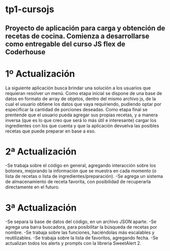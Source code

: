 # tp1-cursojs
## Proyecto de aplicación para carga y obtención de recetas de cocina. Comienza a desarrollarse como entregable del curso JS flex de Coderhouse

# 1º Actualización
La siguiente aplicación busca brindar una solución a los usuarios que requieran resolver un menú. Como etapa inicial se dispone de una base de datos en formato de array de objetos, dentro del mismo archivo js, de la cual el usuario obtiene los datos que vaya requiriendo, pudiendo optar por especificar la cantidad de porciones deseadas. Como etapa final se prentende que el usuario pueda agregar sus propias recetas, y a manera inversa (que es lo que creo que será lo más útil e interesante) cargar los ingredientes con los que cuenta y que la aplicación devuelva las posibles recetas que puede preparar en base a eso.

# 2ª Actualización
-Se trabaja sobre el código en general, agregando interacción sobre los botones, mejorando la información que se muestra en cada momento (o lista de recetas o lista de ingredientes/preparación).
-Se agrega un sistema de almacenamiento de receta favorita, con posibilidad de recuperarla directamente en el futuro.

# 3ª Actualización
-Se separa la base de datos del código, en un archivo JSON aparte.
-Se agrega una barra buscadora, para posibilitar la búsqueda de recetas por nombre.
-Se trabaja sobre las funciones, haciéndolas más escalables y reutilizables.
-Se trabaja sobre la lista de favoritos, agregando fecha.
-Se actualizan todos los alerts y prompts con la libreria SweetAlert 2.
